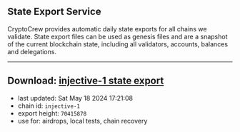 ## State Export Service
CryptoCrew provides automatic daily state exports for all chains we validate. State export files can be used as genesis files and are a snapshot of the current blockchain state, including all validators, accounts, balances and delegations.

---
**Download: [injective-1 state export](https://dl-eu2.ccvalidators.com/SERVICE/injective/injective-1_export_70415878.json)**
---

- last updated: Sat May 18 2024 17:21:08
- chain id: `injective-1`
- export height: `70415878`
- use for: airdrops, local tests, chain recovery
